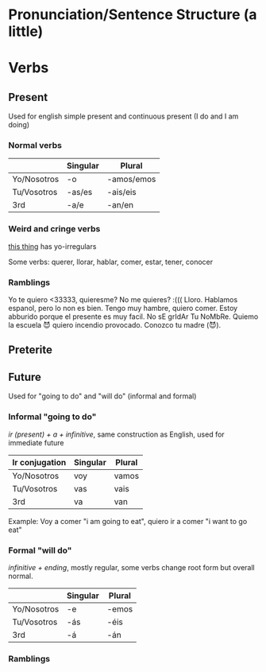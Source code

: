 # Pronunciation/Sentence Structure (a little)

# Verbs

## Present
Used for english simple present and continuous present (I do and I am doing)

### Normal verbs

|             | Singular | Plural    |
|-------------|----------|-----------|
| Yo/Nosotros | -o       | -amos/emos|
| Tu/Vosotros | -as/es   | -ais/eis  |
| 3rd         | -a/e     | -an/en    |

### Weird and cringe verbs

[this thing](https://www.cliffsnotes.com/study-guides/spanish/spanish-ii/the-present-tense-indicative/yo-irregulars) has yo-irregulars

Some verbs: querer, llorar, hablar, comer, estar, tener, conocer

### Ramblings
Yo te quiero <33333, quieresme? No me quieres? :((( Lloro. Hablamos espanol, pero lo non es bien. Tengo muy hambre, quiero comer. Estoy abburido porque el presente es muy facil. No sE grIdAr Tu NoMbRe. Quiemo la escuela 😈 quiero incendio provocado. Conozco tu madre (😈).

## Preterite

## Future
Used for "going to do" and "will do" (informal and formal)

### Informal "going to do"
*ir (present) + a + infinitive*, same construction as English, used for immediate future

|Ir conjugation| Singular | Plural    |
|--------------|----------|-----------|
| Yo/Nosotros  | voy      | vamos     |
| Tu/Vosotros  | vas      | vais      |
| 3rd          | va       | van       |

Example: Voy a comer "i am going to eat", quiero ir a comer "i want to go eat"

### Formal "will do"
*infinitive + ending*, mostly regular, some verbs change root form but overall normal.

|             | Singular | Plural    |
|-------------|----------|-----------|
| Yo/Nosotros | -e       | -emos     |
| Tu/Vosotros | -ás      | -éis      |
| 3rd         | -á       | 	-án      |

### Ramblings

